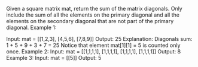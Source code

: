Given a square matrix mat, return the sum of the matrix diagonals.
Only include the sum of all the elements on the primary diagonal and all the elements on the secondary diagonal that are not part of the primary diagonal.
Example 1:
 
Input: mat = [[1,2,3],
              [4,5,6],
              [7,8,9]]
Output: 25
Explanation: Diagonals sum: 1 + 5 + 9 + 3 + 7 = 25
Notice that element mat[1][1] = 5 is counted only once.
Example 2:
Input: mat = [[1,1,1,1],
              [1,1,1,1],
              [1,1,1,1],
              [1,1,1,1]]
Output: 8
Example 3:
Input: mat = [[5]]
Output: 5
